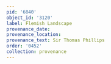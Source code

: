 ```yaml
---
pid: '6840'
object_id: '3120'
label: Flemish Landscape
provenance_date:
provenance_location:
provenance_text: Sir Thomas Phillips
order: '0452'
collection: provenance
---
```

